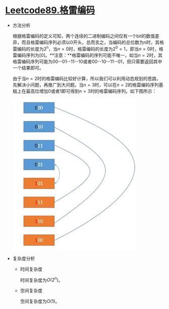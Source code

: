 # [Leetcode89.格雷编码](https://leetcode-cn.com/problems/gray-code/)

- 方法分析

  根据格雷编码的定义可知，两个连续的二进制编码之间仅有一个bit的数值差异，而且格雷编码序列必须以0开头，总而言之，当编码的总位数为$n$时，其格雷编码的长度为$2^n$，当$n=0$时，格雷编码的长度为$2^0=1$，即当$n=0$时，格雷编码序列为[0]。**注意：**格雷编码的序列可能不唯一，如当$n=2$时，其格雷编码序列可能为00--01--11--10或者00--10--11--01，但只需要返回其中一个结果即可。

  由于当$n=2$时的格雷编码比较好计算，所以我们可以利用动态规划的思路，先解决小问题，再推广到大问题。当$n=3$时，可以在$n=2$的格雷编码序列基础上在最高位增加0或者1即可得到$n=3$时的格雷编码序列。如下图所示：

  ![image.png](assets/b14d618492f9c7d344284210bbd3b7b0ed5876c3d108478ff9ca2dd48f8db3bd-image.png)

- 复杂度分析

  - 时间复杂度

    时间复杂度为$O(2^n)$。

  - 空间复杂度

    空间复杂度为$O(1)$。
